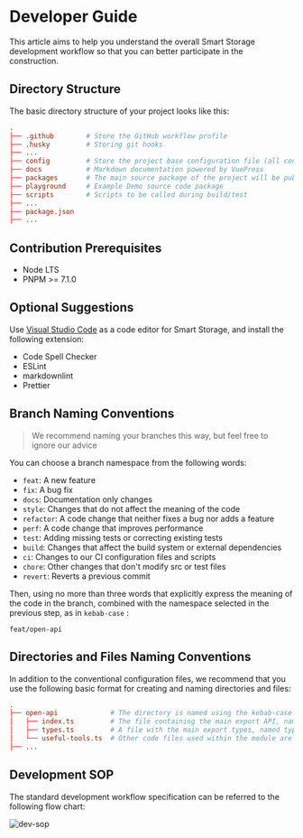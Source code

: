 # Developer Guide

This article aims to help you understand the overall Smart Storage development workflow so that you can better participate in the construction.

## Directory Structure

The basic directory structure of your project looks like this:

<CodeScroll>

```toml
.
├── .github        # Store the GitHub workflow profile
├── .husky         # Storing git hooks
├── ...
├── config         # Store the project base configuration file (all configurations are inherited here)
├── docs           # Markdown documentation powered by VuePress
├── packages       # The main source package of the project will be published to npm
├── playground     # Example Demo source code package
├── scripts        # Scripts to be called during build/test
├── ...
├── package.json
├── ...
```

</CodeScroll>

## Contribution Prerequisites

- Node LTS
- PNPM >= 7.1.0

## Optional Suggestions

Use [Visual Studio Code](https://code.visualstudio.com/) as a code editor for Smart Storage, and install the following extension:

- Code Spell Checker
- ESLint
- markdownlint
- Prettier

## Branch Naming Conventions

> We recommend naming your branches this way, but feel free to ignore our advice

You can choose a branch namespace from the following words:

- `feat`: A new feature
- `fix`: A bug fix
- `docs`: Documentation only changes
- `style`: Changes that do not affect the meaning of the code
- `refactor`: A code change that neither fixes a bug nor adds a feature
- `perf`: A code change that improves performance
- `test`: Adding missing tests or correcting existing tests
- `build`: Changes that affect the build system or external dependencies
- `ci`: Changes to our CI configuration files and scripts
- `chore`: Other changes that don't modify src or test files
- `revert`: Reverts a previous commit

Then, using no more than three words that explicitly express the meaning of the code in the branch, combined with the namespace selected in the previous step, as in `kebab-case` :

<CodeScroll>

```text
feat/open-api
```

</CodeScroll>

## Directories and Files Naming Conventions

In addition to the conventional configuration files, we recommend that you use the following basic format for creating and naming directories and files:

<CodeScroll>

```toml
.
├── open-api             # The directory is named using the kebab-case style, as a module
│   ├── index.ts         # The file containing the main export API, named index, that serves as an import source for other modules
│   ├── types.ts         # A file with the main export types, named types, that serves as an import source for other modules
│   └── useful-tools.ts  # Other code files used within the module are also named in the kebab-case style
├── ...
```

</CodeScroll>

## Development SOP

The standard development workflow specification can be referred to the following flow chart:

![dev-sop](~@imgs/guide/other/developer-guide/dev-sop-en.png)
